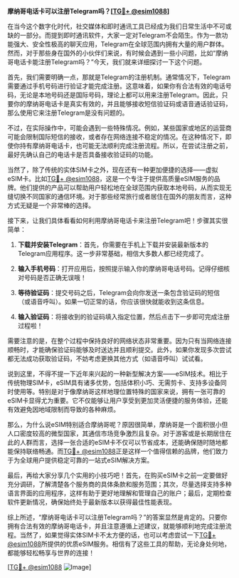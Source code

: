 **摩纳哥电话卡可以注册Telegram吗？[[TG💪+ @esim1088](https://t.me/s/esim1088)]**

在当今这个数字化时代，社交媒体和即时通讯工具已经成为我们日常生活中不可或缺的一部分。而提到即时通讯软件，大家一定对Telegram不会陌生。作为一款功能强大、安全性极高的聊天应用，Telegram在全球范围内拥有大量的用户群体。然而，对于那些身在国外的小伙伴们来说，有时候会遇到一些小问题，比如“摩纳哥电话卡能注册Telegram吗？”今天，我们就来详细探讨一下这个问题。

首先，我们需要明确一点，那就是Telegram的注册机制。通常情况下，Telegram需要通过手机号码进行验证才能完成注册。这意味着，如果你有合法有效的电话号码，无论是本地号码还是国际号码，理论上都可以用来注册Telegram。因此，只要你的摩纳哥电话卡是真实有效的，并且能够接收短信验证码或语音通话验证码，那么使用它来注册Telegram是没有问题的。

不过，在实际操作中，可能会遇到一些特殊情况。例如，某些国家或地区的运营商可能会限制国际短信的接收，或者存在网络连接不稳定的情况。在这种情况下，即使你持有摩纳哥电话卡，也可能无法顺利完成注册流程。所以，在尝试注册之前，最好先确认自己的电话卡是否具备接收验证码的功能。

当然了，除了传统的实体SIM卡之外，现在还有一种更加便捷的选择——虚拟eSIM卡。比如[TG💪+ @esim1088](https://t.me/s/esim1088)，这是一个专注于提供高质量eSIM服务的品牌。他们提供的产品可以帮助用户轻松地在全球范围内获取本地号码，从而实现无缝切换不同国家的通信环境。对于那些经常旅行或者居住在国外的朋友而言，这种方式无疑是一个非常棒的选择。

接下来，让我们具体看看如何利用摩纳哥电话卡来注册Telegram吧！步骤其实很简单：

1. **下载并安装Telegram**：首先，你需要在手机上下载并安装最新版本的Telegram应用程序。这一步非常基础，相信大多数人都已经完成了。

2. **输入手机号码**：打开应用后，按照提示输入你的摩纳哥电话号码。记得仔细核对号码是否正确无误哦！

3. **等待验证码**：提交号码之后，Telegram会向你发送一条包含验证码的短信（或语音呼叫）。如果一切正常的话，你应该很快就能收到这条信息。

4. **输入验证码**：将接收到的验证码填入指定位置，然后点击下一步即可完成注册过程啦！

需要注意的是，在整个过程中保持良好的网络状态非常重要。因为只有当网络连接顺畅时，才能确保验证码能够及时送达并且顺利提交。此外，如果你发现多次尝试都无法成功获取验证码，不妨考虑更换其他方式（如语音呼叫）试试看。

说到这里，不得不提一下近年来兴起的一种新型解决方案——eSIM技术。相比于传统物理SIM卡，eSIM具有诸多优势，包括体积小巧、无需剪卡、支持多设备同时使用等。特别是对于像摩纳哥这样地理位置特殊的国家来说，拥有一张可靠的eSIM卡显得尤为重要。它不仅能够让用户享受到更加灵活便捷的服务体验，还能有效避免因地域限制而导致的各种麻烦。

那么，为什么说eSIM特别适合摩纳哥呢？原因很简单，摩纳哥是一个面积很小但人口密度较高的微型国家，其通信市场竞争激烈且复杂。对于游客或是长期居住在此的人群而言，选择一张合适的eSIM卡不仅可以节省成本，还能确保随时随地都能保持联络畅通。而[TG💪+ @esim1088](https://t.me/s/esim1088)正是这样一个值得信赖的品牌，他们致力于为全球用户提供稳定可靠的一站式eSIM解决方案。

最后，再给大家分享几个实用的小技巧吧！首先，在购买eSIM卡之前一定要做好充分调研，了解清楚各个服务商的具体条款和服务范围；其次，尽量选择支持多种语言界面的应用程序，这样有助于更好地理解和管理自己的账户；最后，定期检查软件更新情况，确保始终处于最新版本以获得最佳性能表现。

综上所述，“摩纳哥电话卡可以注册Telegram吗？”的答案显然是肯定的。只要你拥有合法有效的摩纳哥电话卡，并且注意遵循上述建议，就能够顺利地完成注册流程。当然了，如果觉得实体SIM卡不太方便的话，也可以考虑尝试一下[TG💪+ @esim1088](https://t.me/s/esim1088)所提供的优质eSIM服务。相信有了这些工具的帮助，无论身处何地，都能够轻松畅享与世界的连接！

[[TG💪+ @esim1088](https://t.me/s/esim1088) ![Image](https://i.postimg.cc/4NQfJmqS/Snipaste-2025-05-13-00-14-12.png)]